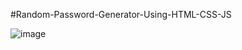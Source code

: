 #Random-Password-Generator-Using-HTML-CSS-JS

![image](https://github.com/user-attachments/assets/03ca1316-33a4-40b3-972d-5549d279073e)

